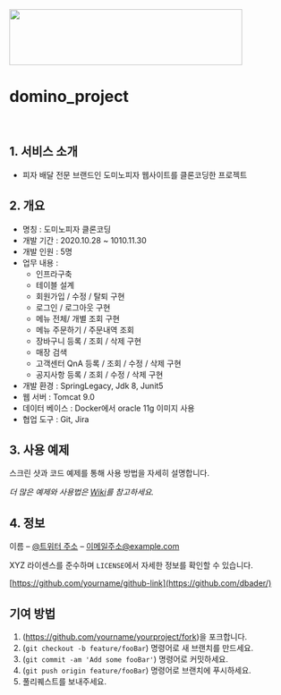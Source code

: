 <img src="https://user-images.githubusercontent.com/54904892/138866551-6f416cd3-0847-4d67-b28b-d0f609cd4dec.png"  width="416" height="100"/>

# domino_project
<br>

## 1. 서비스 소개
+ 피자 배달 전문 브랜드인 도미노피자 웹사이트를 클론코딩한 프로젝트

## 2. 개요
+ 명칭 : 도미노피자 클론코딩
+ 개발 기간 : 2020.10.28 ~ 1010.11.30
+ 개발 인원 : 5명
+ 업무 내용 :
  + 인프라구축
  + 테이블 설계
  + 회원가입 / 수정 / 탈퇴 구현
  + 로그인 / 로그아웃 구현
  + 메뉴 전체/ 개별 조회 구현
  + 메뉴 주문하기 / 주문내역 조회
  + 장바구니 등록 / 조회 / 삭제 구현
  + 매장 검색
  + 고객센터 QnA 등록 / 조회 / 수정 / 삭제 구현
  + 공지사항 등록 / 조회 / 수정 / 삭제 구현
+ 개발 환경 : SpringLegacy, Jdk 8, Junit5
+ 웹 서버 : Tomcat 9.0
+ 데이터 베이스 : Docker에서 oracle 11g 이미지 사용
+ 협업 도구 : Git, Jira

## 3. 사용 예제

스크린 샷과 코드 예제를 통해 사용 방법을 자세히 설명합니다.

_더 많은 예제와 사용법은 [Wiki][wiki]를 참고하세요._

## 4. 정보

이름 – [@트위터 주소](https://twitter.com/dbader_org) – 이메일주소@example.com

XYZ 라이센스를 준수하며 ``LICENSE``에서 자세한 정보를 확인할 수 있습니다.

[https://github.com/yourname/github-link](https://github.com/dbader/)

## 기여 방법

1. (<https://github.com/yourname/yourproject/fork>)을 포크합니다.
2. (`git checkout -b feature/fooBar`) 명령어로 새 브랜치를 만드세요.
3. (`git commit -am 'Add some fooBar'`) 명령어로 커밋하세요.
4. (`git push origin feature/fooBar`) 명령어로 브랜치에 푸시하세요. 
5. 풀리퀘스트를 보내주세요.

<!-- Markdown link & img dfn's -->
[npm-image]: https://img.shields.io/npm/v/datadog-metrics.svg?style=flat-square
[npm-url]: https://npmjs.org/package/datadog-metrics
[npm-downloads]: https://img.shields.io/npm/dm/datadog-metrics.svg?style=flat-square
[travis-image]: https://img.shields.io/travis/dbader/node-datadog-metrics/master.svg?style=flat-square
[travis-url]: https://travis-ci.org/dbader/node-datadog-metrics
[wiki]: https://github.com/yourname/yourproject/wiki
